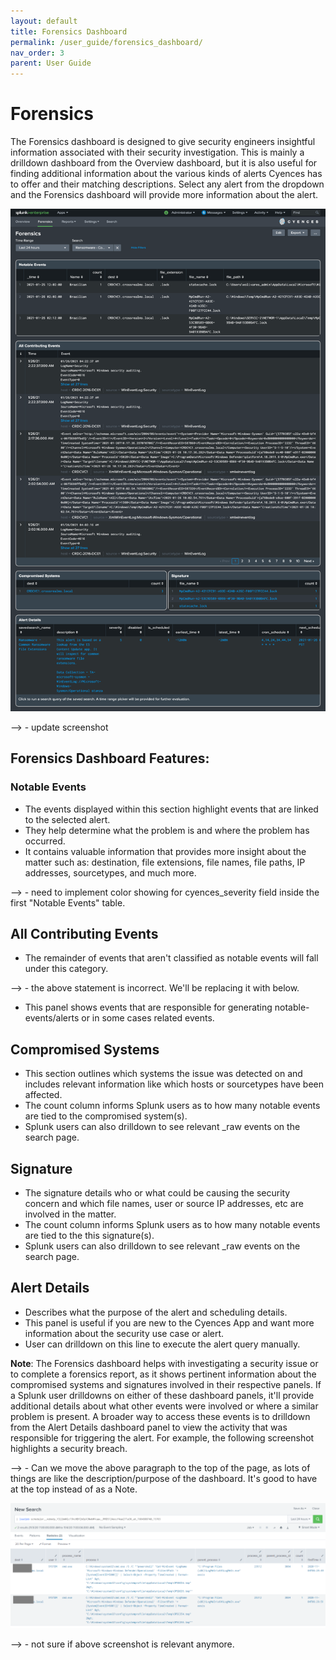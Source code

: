 ```yaml
---
layout: default
title: Forensics Dashboard 
permalink: /user_guide/forensics_dashboard/
nav_order: 3
parent: User Guide
---
```


# Forensics 
The Forensics dashboard is designed to give security engineers insightful information associated with their security investigation. This is mainly a drilldown dashboard from the Overview dashboard, but it is also useful for finding additional information about the various kinds of alerts Cyences has to offer and their matching descriptions. Select any alert from the dropdown and the Forensics dashboard will provide more information about the alert.

![alt](https://github.com/CrossRealms/Splunk-Cyences-App-for-Splunk/blob/master/docs/assets/forensics_dashboard.png?raw=true)

--> <TODO-Ahad> - update screenshot

## Forensics Dashboard Features:

### Notable Events
* The events displayed within this section highlight events that are linked to the selected alert. 
* They help determine what the problem is and where the problem has occurred.  
* It contains valuable information that provides more insight about the matter such as: destination, file extensions, file names, file paths, IP addresses, sourcetypes, and much more.

--> <TODO-Mahir> - need to implement color showing for cyences_severity field inside the first "Notable Events" table.


## All Contributing Events
* The remainder of events that aren't classified as notable events will fall under this category. 

--> <TODO-Ahad> - the above statement is incorrect. We'll be replacing it with below.

* This panel shows events that are responsible for generating notable-events/alerts or in some cases related events.


## Compromised Systems
* This section outlines which systems the issue was detected on and includes relevant information like which hosts or sourcetypes have been affected.  
* The count column informs Splunk users as to how many notable events are tied to the compromised system(s). 
* Splunk users can also drilldown to see relevant _raw events on the search page.  

## Signature 
* The signature details who or what could be causing the security concern and which file names, user or source IP addresses, etc are involved in the matter. 
* The count column informs Splunk users as to how many notable events are tied to the this signature(s). 
* Splunk users can also drilldown to see relevant _raw events on the search page. 

## Alert Details 
* Describes what the purpose of the alert and scheduling details. 
* This panel is useful if you are new to the Cyences App and want more information about the security use case or alert.
* User can drilldown on this line to execute the alert query manually.


**Note**: The Forensics dashboard helps with investigating a security issue or to complete a forensics report, as it shows pertinent information about the compromised systems and signatures involved in their respective panels. If a Splunk user drilldowns on either of these dashboard panels, it'll provide additional details about what other events were involved or where a similar problem is present. A broader way to access these events is to drilldown from the Alert Details dashboard panel to view the activity that was responsible for triggering the alert. For example, the following screenshot highlights a security breach.

--> <TODO-Ahad> - Can we move the above paragraph to the top of the page, as lots of things are like the description/purpose of the dashboard. It's good to have at the top instead of as a Note.

![alt](https://github.com/CrossRealms/Splunk-Cyences-App-for-Splunk/blob/master/docs/assets/forensics_dashboard_drilldown.png?raw=true) 

--> <TODO-Ahad> - not sure if above screenshot is relevant anymore.
